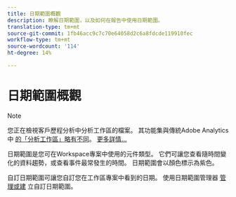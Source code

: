 ```yaml
---
title: 日期範圍概觀
description: 瞭解日期範圍，以及如何在報告中使用日期範圍。
translation-type: tm+mt
source-git-commit: 1fb46acc9c7c70e64058d2c6a8fdcde119910fec
workflow-type: tm+mt
source-wordcount: '114'
ht-degree: 14%

---
```



# 日期範圍概觀

>[!NOTE]
>
>您正在檢視客戶歷程分析中分析工作區的檔案。 其功能集與傳統Adobe Analytics中 [的「分析工作區」略有不同](https://docs.adobe.com/content/help/zh-Hant/analytics/analyze/analysis-workspace/home.html)。 [更多詳情...](/help/getting-started/cja-aa.md)

日期範圍是您可在Workspace專案中使用的元件類型。 它們可讓您查看隨時間變化的資料趨勢，或查看事件最常發生的時間。 日期範圍會以顏色標示為紫色。

自訂日期範圍可讓您自訂您在工作區專案中看到的日期。 使用日期範圍管理器 [管理](manage.md)[或建](create.md) 立自訂日期範圍。
